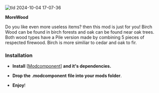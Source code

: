 ![tld 2024-10-04 17-07-36](https://github.com/user-attachments/assets/b7f0beeb-3f85-4e68-8638-f941e5205613)

**MoreWood**

Do you like even more useless items? then this mod is just for you!
Birch Wood can be found in birch forests and oak can be found near oak trees.
Both wood types have a Pile version made by combining 5 pieces of respected firewood.
Birch is more similiar to cedar and oak to fir.

### Installation

- **Install** [[Modcomponent](https://github.com/dommrogers/ModComponent/releases/tag/6.3.1)] **and it's dependencies.**

- **Drop the** **.modcomponent** **file into your mods folder**.
- **Enjoy**!
